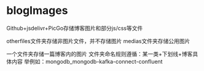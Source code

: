 # blogImages
Github+jsdelivr+PicGo存储博客图片和部分js/css等文件

otherfiles文件夹存储非图片文件，并不存储图片
medias文件夹存储公用图片

一个文件夹存储一篇博客内的图片
文件夹命名规则遵循：某一类+下划线+博客具体内容
举例如：mongodb_mongodb-kafka-connect-confluent


